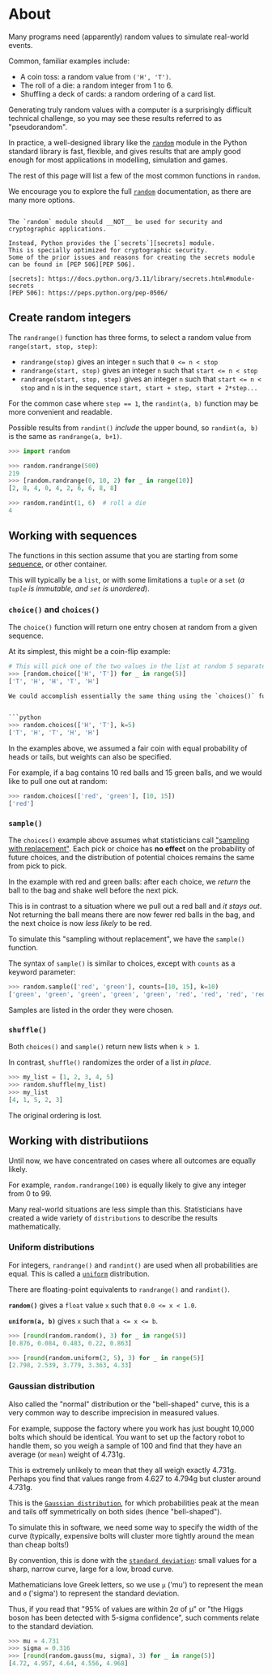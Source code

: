 # About

Many programs need (apparently) random values to simulate real-world events.

Common, familiar examples include:
- A coin toss: a random value from `('H', 'T')`.
- The roll of a die: a random integer from 1 to 6.
- Shuffling a deck of cards: a random ordering of a card list.

Generating truly random values with a computer is a surprisingly difficult technical challenge, so you may see these results referred to as "pseudorandom".

In practice, a well-designed library like the [`random`][random] module in the Python standard library is fast, flexible, and gives results that are amply good enough for most applications in modelling, simulation and games.

The rest of this page will list a few of the most common functions in `random`.

We encourage you to explore the full [`random`][random] documentation, as there are many more options.

~~~~exercism/caution

The `random` module should __NOT__ be used for security and cryptographic applications.

Instead, Python provides the [`secrets`][secrets] module.
This is specially optimized for cryptographic security.
Some of the prior issues and reasons for creating the secrets module can be found in [PEP 506][PEP 506].

[secrets]: https://docs.python.org/3.11/library/secrets.html#module-secrets
[PEP 506]: https://peps.python.org/pep-0506/
~~~~  

## Create random integers

The `randrange()` function has three forms, to select a random value from `range(start, stop, step)`:
- `randrange(stop)` gives an integer `n` such that `0 <= n < stop`
- `randrange(start, stop)` gives an integer `n` such that `start <= n < stop`
- `randrange(start, stop, step)` gives an integer `n` such that `start <= n < stop` and `n` is in the sequence `start, start + step, start + 2*step...`

For the common case where `step == 1`, the `randint(a, b)` function may be more convenient and readable.

Possible results from `randint()` _include_ the upper bound, so `randint(a, b)` is the same as `randrange(a, b+1)`.

```python
>>> import random

>>> random.randrange(500)
219
>>> [random.randrange(0, 10, 2) for _ in range(10)]
[2, 8, 4, 0, 4, 2, 6, 6, 8, 8]

>>> random.randint(1, 6)  # roll a die
4
```

## Working with sequences

The functions in this section assume that you are starting from some [sequence][sequence-types], or other container.


This will typically be a `list`, or with some limitations a `tuple` or a `set` (_a `tuple` is immutable, and `set` is unordered_).


### `choice()` and `choices()`

The `choice()` function will return one entry chosen at random from a given sequence.


At its simplest, this might be a coin-flip example:


```python
# This will pick one of the two values in the list at random 5 separate times 
>>> [random.choice(['H', 'T']) for _ in range(5)]
['T', 'H', 'H', 'T', 'H']

We could accomplish essentially the same thing using the `choices()` function, supplying a keyword argument with the list length:


```python
>>> random.choices(['H', 'T'], k=5)
['T', 'H', 'T', 'H', 'H']
```

In the examples above, we assumed a fair coin with equal probability of heads or tails, but weights can also be specified.


For example, if a bag contains 10 red balls and 15 green balls, and we would like to pull one out at random:


```python
>>> random.choices(['red', 'green'], [10, 15])
['red']
```

### `sample()`

The `choices()` example above assumes what statisticians call ["sampling with replacement"][sampling-with-replacement]. 
Each pick or choice has **no effect** on the probability of future choices, and the distribution of potential choices remains the same from pick to pick.


In the example with red and green balls: after each choice, we _return_ the ball to the bag and shake well before the next pick.


This is in contrast to a situation where we pull out a red ball and _it stays out_.
Not returning the ball means there are now fewer red balls in the bag, and the next choice is now _less likely_ to be red.

To simulate this "sampling without replacement", we have the `sample()` function.

The syntax of `sample()` is similar to choices, except with `counts` as a keyword parameter:

```python
>>> random.sample(['red', 'green'], counts=[10, 15], k=10)
['green', 'green', 'green', 'green', 'green', 'red', 'red', 'red', 'red', 'green']
```

Samples are listed in the order they were chosen.

### `shuffle()`

Both `choices()` and `sample()` return new lists when `k > 1`.

In contrast, `shuffle()` randomizes the order of a list _in place_.

```python
>>> my_list = [1, 2, 3, 4, 5]
>>> random.shuffle(my_list)
>>> my_list
[4, 1, 5, 2, 3]
```

The original ordering is lost.

## Working with distributiions

Until now, we have concentrated on cases where all outcomes are equally likely.

For example, `random.randrange(100)` is equally likely to give any integer from 0 to 99.

Many real-world situations are less simple than this. Statisticians have created a wide variety of `distributions` to describe the results mathematically.

### Uniform distributions

For integers, `randrange()` and `randint()` are used when all probabilities are equal. This is called a [`uniform`][uniform-distribution] distribution.


There are floating-point equivalents to `randrange()` and `randint()`.

__`random()`__ gives a `float` value `x` such that `0.0 <= x < 1.0`.

__`uniform(a, b)`__ gives `x` such that `a <= x <= b`.

```python
>>> [round(random.random(), 3) for _ in range(5)]
[0.876, 0.084, 0.483, 0.22, 0.863]

>>> [round(random.uniform(2, 5), 3) for _ in range(5)]
[2.798, 2.539, 3.779, 3.363, 4.33]
```

### Gaussian distribution

Also called the "normal" distribution or the "bell-shaped" curve, this is a very common way to describe imprecision in measured values.


For example, suppose the factory where you work has just bought 10,000 bolts which should be identical.
You want to set up the factory robot to handle them, so you weigh a sample of 100 and find that they have an average (or `mean`) weight of 4.731g.

This is extremely unlikely to mean that they all weigh exactly 4.731g.
Perhaps you find that values range from 4.627 to 4.794g but cluster around 4.731g.

This is the [`Gaussian distribution`][gaussian-distribution], for which probabilities peak at the mean and tails off symmetrically on both sides (hence "bell-shaped").

To simulate this in software, we need some way to specify the width of the curve (typically, expensive bolts will cluster more tightly around the mean than cheap bolts!)

By convention, this is done with the [`standard deviation`][standard-deviation]: small values for a sharp, narrow curve, large for a low, broad curve.

Mathematicians love Greek letters, so we use `μ` ('mu') to represent the mean and `σ` ('sigma') to represent the standard deviation.

Thus, if you read that "95% of values are within 2σ of μ" or "the Higgs boson has been detected with 5-sigma confidence", such comments relate to the standard deviation.


```python
>>> mu = 4.731
>>> sigma = 0.316
>>> [round(random.gauss(mu, sigma), 3) for _ in range(5)]
[4.72, 4.957, 4.64, 4.556, 4.968]
```

[random]: https://docs.python.org/3/library/random.html
[secrets]: https://docs.python.org/3/library/secrets.html
[sequence-types]: https://docs.python.org/3/library/stdtypes.html#sequence-types-list-tuple-range
[gaussian-distribution]: https://simple.wikipedia.org/wiki/Normal_distribution
[probability-distribution]: https://simple.wikipedia.org/wiki/Probability_distribution
[sampling-with-replacement]: https://www.youtube.com/watch?v=LnGFL_A6A6A
[standard-deviation]: https://simple.wikipedia.org/wiki/Standard_deviation
[uniform-distribution]: https://www.investopedia.com/terms/u/uniform-distribution.asp#:~:text=In%20statistics%2C%20uniform%20distribution%20refers,a%20spade%20is%20equally%20likely.
